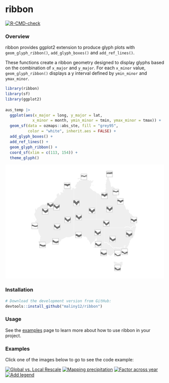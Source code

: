 
# ribbon

<!-- badges: start -->
[![R-CMD-check](https://github.com/maliny12/glyph/actions/workflows/R-CMD-check.yaml/badge.svg)](https://github.com/maliny12/glyph/actions/workflows/R-CMD-check.yaml)
<!-- badges: end -->

### Overview

ribbon provides ggplot2 extension to produce glyph plots with
`geom_glyph_ribbon()`, `add_glyph_boxes()` and `add_ref_lines()`.

These functions create a ribbon geometry designed to display glyphs
based on the combination of `x_major` and `y_major`. For each `x_minor`
value, `geom_glyph_ribbon()` displays a y interval defined by
`ymin_minor` and `ymax_minor`.

``` r
library(ribbon)
library(sf)
library(ggplot2)

aus_temp |>
  ggplot(aes(x_major = long, y_major = lat,
            x_minor = month, ymin_minor = tmin, ymax_minor = tmax)) +
  geom_sf(data = ozmaps::abs_ste, fill = "grey95",
          color = "white", inherit.aes = FALSE) +
  add_glyph_boxes() +
  add_ref_lines() +
  geom_glyph_ribbon() +
  coord_sf(xlim = c(113, 154)) +
  theme_glyph()
```

![](README_files/figure-gfm/unnamed-chunk-1-1.png)<!-- -->

### Installation

``` r
# Download the development version from GitHub:
devtools::install_github("maliny12/ribbon")
```

### Usage

See the
[examples](https://maliny12.github.io/ribbon/articles/Examples.html)
page to learn more about how to use ribbon in your project.

### Examples

Click one of the images below to go to see the code example:

<a href="https://maliny12.github.io/ribbon/articles/Examples.html#comparison-between-global-rescale-and-local-rescale"><img width="300" src="https://maliny12.github.io/ribbon/articles/Examples_files/figure-html/unnamed-chunk-3-1.png" alt="Global vs. Local Rescale"></img></a>
<a href="https://maliny12.github.io/ribbon/articles/Examples.html#mapping-precipitation-across-australia-with-glyphs"><img width="300" src="https://maliny12.github.io/ribbon/articles/Examples_files/figure-html/unnamed-chunk-4-1.png" alt="Mapping precipitation"></img></a>
<a href="https://maliny12.github.io/ribbon/articles/Examples.html#comparative-visualization-by-factors-across-years"><img width="300" src="https://maliny12.github.io/ribbon/articles/Examples_files/figure-html/unnamed-chunk-5-1.png" alt="Factor across year"></img></a>
<a href="https://maliny12.github.io/ribbon/articles/Examples.html#integrating-legends-in-map-visualizations"><img width="300" src="https://maliny12.github.io/ribbon/ribbon/docs/articles/Examples_files/figure-html/unnamed-chunk-6-1.png" alt="Add legend"></img></a>
